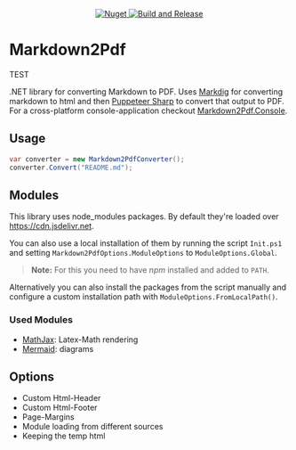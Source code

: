<p align="center">
  <a href="https://www.nuget.org/packages/Markdown2Pdf" target="_blank">
    <img alt="Nuget" src="https://img.shields.io/nuget/v/Markdown2Pdf">
  </a>
  
  <a href="https://github.com/Flayms/Markdown2Pdf/actions/workflows/build-and-release.yml" target="_blank">
    <img src="https://github.com/Flayms/Markdown2Pdf/actions/workflows/build-and-release.yml/badge.svg?event=workflow_dispatch" alt="Build and Release" />
  </a>
</p>

# Markdown2Pdf

TEST

.NET library for converting Markdown to PDF. Uses [Markdig](https://github.com/xoofx/markdig) for converting markdown to html and then [Puppeteer Sharp](https://github.com/hardkoded/puppeteer-sharp) to convert that output to PDF. For a cross-platform console-application checkout [Markdown2Pdf.Console](https://github.com/Flayms/Markdown2Pdf.Console).

## Usage

```c#
var converter = new Markdown2PdfConverter();
converter.Convert("README.md");
```

## Modules

This library uses node_modules packages.
By default they're loaded over https://cdn.jsdelivr.net.

You can also use a local installation of them by running the script `Init.ps1` and setting `Markdown2PdfOptions.ModuleOptions` to `ModuleOptions.Global`.

> **Note:** For this you need to have *npm* installed and added to `PATH`.

Alternatively you can also install the packages from the script manually and configure a custom installation path with `ModuleOptions.FromLocalPath()`.

### Used Modules

* [MathJax](https://github.com/mathjax/MathJax): Latex-Math rendering
* [Mermaid](https://github.com/mermaid-js/mermaid):  diagrams

## Options

* Custom Html-Header
* Custom Html-Footer
* Page-Margins
* Module loading from different sources
* Keeping the temp html
